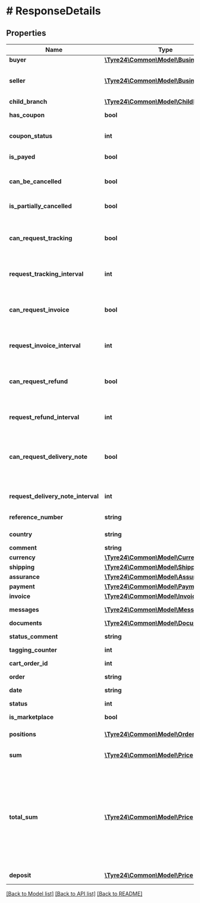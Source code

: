 # # ResponseDetails

## Properties

Name | Type | Description | Notes
------------ | ------------- | ------------- | -------------
**buyer** | [**\Tyre24\Common\Model\BusinessPartner**](.md) | All information of the buyer |
**seller** | [**\Tyre24\Common\Model\BusinessPartner**](.md) | All information of the seller. Note: This property is only returned when logged in with a retailer account. | [optional]
**child_branch** | [**\Tyre24\Common\Model\ChildBranch**](.md) | Child branch information | [optional]
**has_coupon** | **bool** | True if the order includes coupon as a gift, otherwise false |
**coupon_status** | **int** | Coupon status. 0 &#x3D; not printed, 1 &#x3D; printed, 2 &#x3D; used for 800 eur coupon |
**is_payed** | **bool** | True if the order was payed for, otherwise false |
**can_be_cancelled** | **bool** | Describes if the order can be cancelled. This field will only be in the response, if authenticated as a retailer. | [optional]
**is_partially_cancelled** | **bool** | Describes if the order is partially cancelled |
**can_request_tracking** | **bool** | Whether or not a tracking information can be requested. A tracking information can be requested if no other requests were sent in the tracking-request time interval. |
**request_tracking_interval** | **int** | Request tracking interval in minutes: The request can be made only once per interval. |
**can_request_invoice** | **bool** | Whether or not an invoice can be requested. An invoice can be requested if no invoice is uploaded or if no other invoice requests were sent in the invoice-request time interval. |
**request_invoice_interval** | **int** | Request invoice interval in minutes: The request can be made only once per interval. |
**can_request_refund** | **bool** | Whether or not a refund can be requested. An refund can be requested if an invoice is uploaded or if no other refund requests were sent in the invoice-request time interval. |
**request_refund_interval** | **int** | Request refund interval in minutes: The request can be made only once per interval. |
**can_request_delivery_note** | **bool** | Whether or not a delivery note can be requested. A delivery note can be requested if no invoice and/or delivery note is already uploaded or if no other delivery note requests were sent in the delivery-note-request time interval. |
**request_delivery_note_interval** | **int** | Request delivery note interval in minutes: The request can be made only once per interval |
**reference_number** | **string** | Reference number of an order, if given |
**country** | **string** | The country of the order, 2 letter iso-code lower case |
**comment** | **string** | A comment for the order |
**currency** | [**\Tyre24\Common\Model\Currency**](.md) | Currency information for this order | [optional]
**shipping** | [**\Tyre24\Common\Model\Shipping**](.md) | Shipping information |
**assurance** | [**\Tyre24\Common\Model\Assurance**](.md) | Insurance information |
**payment** | [**\Tyre24\Common\Model\Payment**](.md) | Payment information |
**invoice** | [**\Tyre24\Common\Model\Invoice**](.md) | Contains seller invoice information |
**messages** | [**\Tyre24\Common\Model\Message[]**](Message.md) | List of chat messages for this order |
**documents** | [**\Tyre24\Common\Model\Document[]**](Document.md) | List of documents for this order |
**status_comment** | **string** | Comment to the current oder status |
**tagging_counter** | **int** | Tagging count | [optional]
**cart_order_id** | **int** | Contains the cart order id of this order if it is a cart order. | [optional]
**order** | **string** | The identifier of an order |
**date** | **string** | Date of an order (time zone Europe/Berlin) |
**status** | **int** | Status of the order |
**is_marketplace** | **bool** | True if marketplace order otherwise false | [optional]
**positions** | [**\Tyre24\Common\Model\OrderPosition[]**](OrderPosition.md) | List of associated positions of the order | [optional]
**sum** | [**\Tyre24\Common\Model\Price**](.md) | The summed up price of all product positions of the given order | [optional]
**total_sum** | [**\Tyre24\Common\Model\Price**](.md) | The final price that has to be paid by the retailer (except for any possible &#x60;deposit&#x60;). This price includes, among other things, the item total (&#x60;sum&#x60;), costs of the payment method (&#x60;payment.method.price&#x60;), costs for alternative delivery address (&#x60;shipping.delivery_address.price&#x60;), shipping costs (&#x60;shipping.method.price&#x60;) and possible discounts (&#x60;shipping.handling_fee&#x60;). | [optional]
**deposit** | [**\Tyre24\Common\Model\Price**](.md) | Summed up deposit price for the order | [optional]

[[Back to Model list]](../../README.md#models) [[Back to API list]](../../README.md#endpoints) [[Back to README]](../../README.md)
